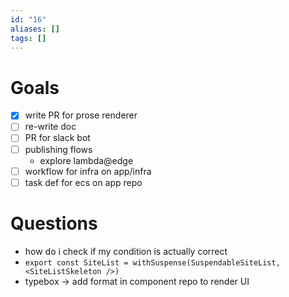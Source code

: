 ```yaml
---
id: "16"
aliases: []
tags: []
---
```

# Goals

- [x] write PR for prose renderer
- [ ] re-write doc
- [ ] PR for slack bot
- [ ] publishing flows
  - explore lambda@edge
- [ ] workflow for infra on app/infra
- [ ] task def for ecs on app repo

# Questions

- how do i check if my condition is actually correct
- `export const SiteList = withSuspense(SuspendableSiteList, <SiteListSkeleton />)`
- typebox -> add format in component repo to render UI

